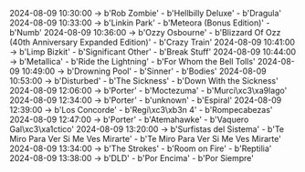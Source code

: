 2024-08-09 10:30:00 -> b'Rob Zombie' - b'Hellbilly Deluxe' - b'Dragula'
2024-08-09 10:33:00 -> b'Linkin Park' - b'Meteora (Bonus Edition)' - b'Numb'
2024-08-09 10:36:00 -> b'Ozzy Osbourne' - b'Blizzard Of Ozz (40th Anniversary Expanded Edition)' - b'Crazy Train'
2024-08-09 10:41:00 -> b'Limp Bizkit' - b'Significant Other' - b'Break Stuff'
2024-08-09 10:44:00 -> b'Metallica' - b'Ride the Lightning' - b'For Whom the Bell Tolls'
2024-08-09 10:49:00 -> b'Drowning Pool' - b'Sinner' - b'Bodies'
2024-08-09 10:53:00 -> b'Disturbed' - b'The Sickness' - b'Down With the Sickness'
2024-08-09 12:06:00 -> b'Porter' - b'Moctezuma' - b'Murci\xc3\xa9lago'
2024-08-09 12:34:00 -> b'Porter' - b'unknown' - b'Espiral'
2024-08-09 12:39:00 -> b'Los Concorde' - b'Regi\xc3\xb3n 4' - b'Rompecabezas'
2024-08-09 12:47:00 -> b'Porter' - b'Atemahawke' - b'Vaquero Gal\xc3\xa1ctico'
2024-08-09 13:20:00 -> b'Surfistas del Sistema' - b'Te Miro Para Ver Si Me Ves Mirarte' - b'Te Miro Para Ver Si Me Ves Mirarte'
2024-08-09 13:34:00 -> b'The Strokes' - b'Room on Fire' - b'Reptilia'
2024-08-09 13:38:00 -> b'DLD' - b'Por Encima' - b'Por Siempre'
